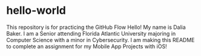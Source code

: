 # hello-world
This repository is for practicing the GitHub Flow
Hello! My name is Dalia Baker. I am a Senior attending Florida Atlantic University majoring in Computer Science with a minor in Cybersecurity. I am making this README to complete an assignment for my Mobile App Projects with iOS!
